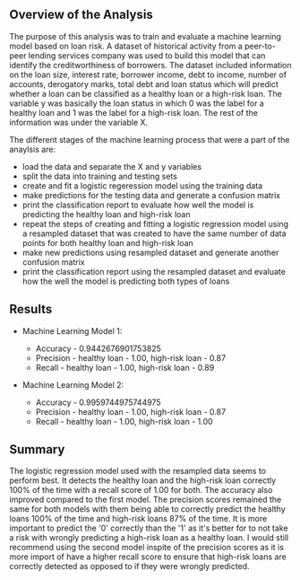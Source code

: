## Overview of the Analysis

The purpose of this analysis was to train and evaluate a machine learning model based on loan risk.  A dataset of historical activity from a peer-to-peer lending services company was used to build this model that can identify the creditworthiness of borrowers. The dataset included information on the loan size, interest rate, borrower income, debt to income, number of accounts, derogatory marks, total debt and loan status which will predict whether a loan can be classified as a healthy loan or a high-risk loan. The variable y was basically the loan status in which 0 was the label for a healthy loan and 1 was the label for a high-risk loan. The rest of the information was under the variable X.

The different stages of the machine learning process that were a part of the anaylsis are:
- load the data and separate the X and y variables
- split the data into training and testing sets
- create and fit a logistic regeression model using the training data
- make predictions for the testing data and generate a confusion matrix
- print the classification report to evaluate how well the model is predicting the healthy loan and high-risk loan
- repeat the steps of creating and fitting a logistic regression model using a resampled dataset that was created to have the same number of data points for both healthy loan and high-risk loan
- make new predictions using resampled dataset and generate another confusion matrix
- print the classification report using the resampled dataset and evaluate how the well the model is predicting both types of loans


## Results

* Machine Learning Model 1:
  - Accuracy - 0.9442676901753825
  - Precision - healthy loan - 1.00, high-risk loan - 0.87
  - Recall - healthy loan - 1.00, high-risk loan - 0.89

* Machine Learning Model 2:
  - Accuracy - 0.9959744975744975
  - Precision - healthy loan - 1.00, high-risk loan - 0.87
  - Recall - healthy loan - 1.00, high-risk loan - 1.00


## Summary
The logistic regression model used with the resampled data seems to perform best. It detects the healthy loan and the high-risk loan correctly 100% of the time with a recall score of 1.00 for both.  The accuracy also improved compared to the first model. The precision scores remained the same for both models with them being able to correctly predict the healthy loans 100% of the time and high-risk loans 87% of the time.  It is more important to predict the '0' correctly than the '1' as it's better for to not take a risk with wrongly predicting a high-risk loan as a healthy loan. I would still recommend using the second model inspite of the precision scores as it is more import of have a higher recall score to ensure that high-risk loans are correctly detected as opposed to if they were wrongly predicted.
